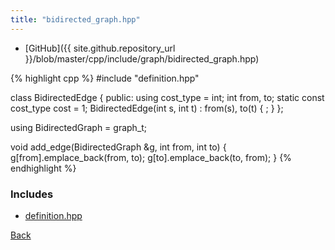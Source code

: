 ```yaml
---
title: "bidirected_graph.hpp"
---
```


- [GitHub]({{ site.github.repository_url }}/blob/master/cpp/include/graph/bidirected_graph.hpp)

{% highlight cpp %}
#include "definition.hpp"

class BidirectedEdge {
public:
  using cost_type = int;
  int from, to;
  static const cost_type cost = 1;
  BidirectedEdge(int s, int t) : from(s), to(t) { ; }
};

using BidirectedGraph = graph_t<BidirectedEdge>;

void add_edge(BidirectedGraph &g, int from, int to) {
  g[from].emplace_back(from, to);
  g[to].emplace_back(to, from);
}
{% endhighlight %}

### Includes

- [definition.hpp](definition)

[Back](../..)
